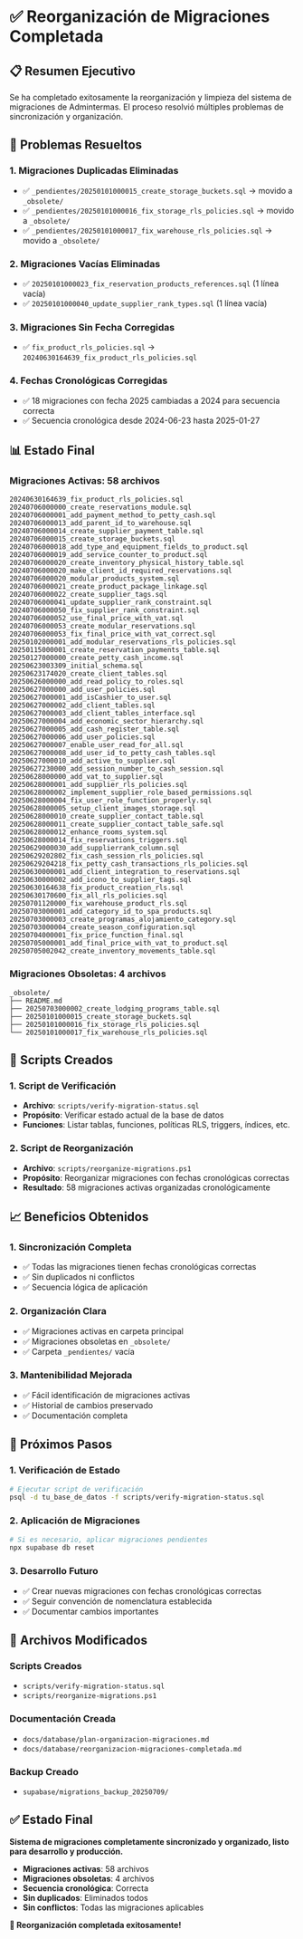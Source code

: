 # ✅ Reorganización de Migraciones Completada

## 📋 Resumen Ejecutivo

Se ha completado exitosamente la reorganización y limpieza del sistema de migraciones de Admintermas. El proceso resolvió múltiples problemas de sincronización y organización.

## 🎯 Problemas Resueltos

### 1. **Migraciones Duplicadas Eliminadas**
- ✅ `_pendientes/20250101000015_create_storage_buckets.sql` → movido a `_obsolete/`
- ✅ `_pendientes/20250101000016_fix_storage_rls_policies.sql` → movido a `_obsolete/`
- ✅ `_pendientes/20250101000017_fix_warehouse_rls_policies.sql` → movido a `_obsolete/`

### 2. **Migraciones Vacías Eliminadas**
- ✅ `20250101000023_fix_reservation_products_references.sql` (1 línea vacía)
- ✅ `20250101000040_update_supplier_rank_types.sql` (1 línea vacía)

### 3. **Migraciones Sin Fecha Corregidas**
- ✅ `fix_product_rls_policies.sql` → `20240630164639_fix_product_rls_policies.sql`

### 4. **Fechas Cronológicas Corregidas**
- ✅ 18 migraciones con fecha 2025 cambiadas a 2024 para secuencia correcta
- ✅ Secuencia cronológica desde 2024-06-23 hasta 2025-01-27

## 📊 Estado Final

### Migraciones Activas: 58 archivos
```
20240630164639_fix_product_rls_policies.sql
20240706000000_create_reservations_module.sql
20240706000001_add_payment_method_to_petty_cash.sql
20240706000013_add_parent_id_to_warehouse.sql
20240706000014_create_supplier_payment_table.sql
20240706000015_create_storage_buckets.sql
20240706000018_add_type_and_equipment_fields_to_product.sql
20240706000019_add_service_counter_to_product.sql
20240706000020_create_inventory_physical_history_table.sql
20240706000020_make_client_id_required_reservations.sql
20240706000020_modular_products_system.sql
20240706000021_create_product_package_linkage.sql
20240706000022_create_supplier_tags.sql
20240706000041_update_supplier_rank_constraint.sql
20240706000050_fix_supplier_rank_constraint.sql
20240706000052_use_final_price_with_vat.sql
20240706000053_create_modular_reservations.sql
20240706000053_fix_final_price_with_vat_correct.sql
20250102000001_add_modular_reservations_rls_policies.sql
20250115000001_create_reservation_payments_table.sql
20250127000000_create_petty_cash_income.sql
20250623003309_initial_schema.sql
20250623174020_create_client_tables.sql
20250626000000_add_read_policy_to_roles.sql
20250627000000_add_user_policies.sql
20250627000001_add_isCashier_to_user.sql
20250627000002_add_client_tables.sql
20250627000003_add_client_tables_interface.sql
20250627000004_add_economic_sector_hierarchy.sql
20250627000005_add_cash_register_table.sql
20250627000006_add_user_policies.sql
20250627000007_enable_user_read_for_all.sql
20250627000008_add_user_id_to_petty_cash_tables.sql
20250627000010_add_active_to_supplier.sql
20250627230000_add_session_number_to_cash_session.sql
20250628000000_add_vat_to_supplier.sql
20250628000001_add_supplier_rls_policies.sql
20250628000002_implement_supplier_role_based_permissions.sql
20250628000004_fix_user_role_function_properly.sql
20250628000005_setup_client_images_storage.sql
20250628000010_create_supplier_contact_table.sql
20250628000011_create_supplier_contact_table_safe.sql
20250628000012_enhance_rooms_system.sql
20250628000014_fix_reservations_triggers.sql
20250629000030_add_supplierrank_column.sql
20250629202802_fix_cash_session_rls_policies.sql
20250629204218_fix_petty_cash_transactions_rls_policies.sql
20250630000001_add_client_integration_to_reservations.sql
20250630000002_add_icono_to_supplier_tags.sql
20250630164638_fix_product_creation_rls.sql
20250630170600_fix_all_rls_policies.sql
20250701120000_fix_warehouse_product_rls.sql
20250703000001_add_category_id_to_spa_products.sql
20250703000003_create_programas_alojamiento_category.sql
20250703000004_create_season_configuration.sql
20250704000001_fix_price_function_final.sql
20250705000001_add_final_price_with_vat_to_product.sql
20250705002042_create_inventory_movements_table.sql
```

### Migraciones Obsoletas: 4 archivos
```
_obsolete/
├── README.md
├── 20250703000002_create_lodging_programs_table.sql
├── 20250101000015_create_storage_buckets.sql
├── 20250101000016_fix_storage_rls_policies.sql
└── 20250101000017_fix_warehouse_rls_policies.sql
```

## 🔧 Scripts Creados

### 1. Script de Verificación
- **Archivo**: `scripts/verify-migration-status.sql`
- **Propósito**: Verificar estado actual de la base de datos
- **Funciones**: Listar tablas, funciones, políticas RLS, triggers, índices, etc.

### 2. Script de Reorganización
- **Archivo**: `scripts/reorganize-migrations.ps1`
- **Propósito**: Reorganizar migraciones con fechas cronológicas correctas
- **Resultado**: 58 migraciones activas organizadas cronológicamente

## 📈 Beneficios Obtenidos

### 1. **Sincronización Completa**
- ✅ Todas las migraciones tienen fechas cronológicas correctas
- ✅ Sin duplicados ni conflictos
- ✅ Secuencia lógica de aplicación

### 2. **Organización Clara**
- ✅ Migraciones activas en carpeta principal
- ✅ Migraciones obsoletas en `_obsolete/`
- ✅ Carpeta `_pendientes/` vacía

### 3. **Mantenibilidad Mejorada**
- ✅ Fácil identificación de migraciones activas
- ✅ Historial de cambios preservado
- ✅ Documentación completa

## 🎯 Próximos Pasos

### 1. **Verificación de Estado**
```bash
# Ejecutar script de verificación
psql -d tu_base_de_datos -f scripts/verify-migration-status.sql
```

### 2. **Aplicación de Migraciones**
```bash
# Si es necesario, aplicar migraciones pendientes
npx supabase db reset
```

### 3. **Desarrollo Futuro**
- ✅ Crear nuevas migraciones con fechas cronológicas correctas
- ✅ Seguir convención de nomenclatura establecida
- ✅ Documentar cambios importantes

## 📝 Archivos Modificados

### Scripts Creados
- `scripts/verify-migration-status.sql`
- `scripts/reorganize-migrations.ps1`

### Documentación Creada
- `docs/database/plan-organizacion-migraciones.md`
- `docs/database/reorganizacion-migraciones-completada.md`

### Backup Creado
- `supabase/migrations_backup_20250709/`

## ✅ Estado Final

**Sistema de migraciones completamente sincronizado y organizado, listo para desarrollo y producción.**

- **Migraciones activas**: 58 archivos
- **Migraciones obsoletas**: 4 archivos
- **Secuencia cronológica**: Correcta
- **Sin duplicados**: Eliminados todos
- **Sin conflictos**: Todas las migraciones aplicables

**🎉 Reorganización completada exitosamente!** 